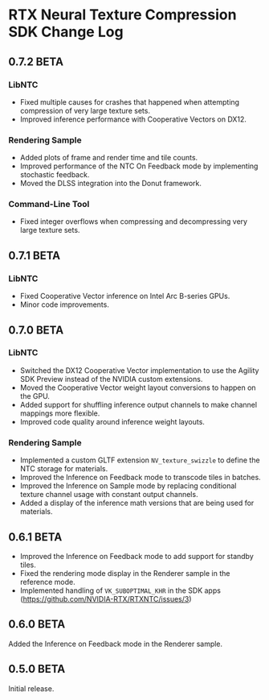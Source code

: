 # RTX Neural Texture Compression SDK Change Log

## 0.7.2 BETA

### LibNTC

- Fixed multiple causes for crashes that happened when attempting compression of very large texture sets.
- Improved inference performance with Cooperative Vectors on DX12.

### Rendering Sample

- Added plots of frame and render time and tile counts.
- Improved performance of the NTC On Feedback mode by implementing stochastic feedback.
- Moved the DLSS integration into the Donut framework.

### Command-Line Tool

- Fixed integer overflows when compressing and decompressing very large texture sets.

## 0.7.1 BETA

### LibNTC

- Fixed Cooperative Vector inference on Intel Arc B-series GPUs.
- Minor code improvements.

## 0.7.0 BETA

### LibNTC

- Switched the DX12 Cooperative Vector implementation to use the Agility SDK Preview instead of the NVIDIA custom extensions.
- Moved the Cooperative Vector weight layout conversions to happen on the GPU.
- Added support for shuffling inference output channels to make channel mappings more flexible.
- Improved code quality around inference weight layouts.

### Rendering Sample

- Implemented a custom GLTF extension `NV_texture_swizzle` to define the NTC storage for materials.
- Improved the Inference on Feedback mode to transcode tiles in batches.
- Improved the Inference on Sample mode by replacing conditional texture channel usage with constant output channels.
- Added a display of the inference math versions that are being used for materials.

## 0.6.1 BETA

- Improved the Inference on Feedback mode to add support for standby tiles.
- Fixed the rendering mode display in the Renderer sample in the reference mode.
- Implemented handling of `VK_SUBOPTIMAL_KHR` in the SDK apps (https://github.com/NVIDIA-RTX/RTXNTC/issues/3)

## 0.6.0 BETA

Added the Inference on Feedback mode in the Renderer sample.

## 0.5.0 BETA

Initial release.
